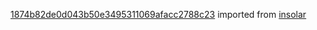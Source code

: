 [1874b82de0d043b50e3495311069afacc2788c23](https://github.com/insolar/insolar/commit/1874b82de0d043b50e3495311069afacc2788c23) imported from [insolar](https://github.com/insolar/insolar)
